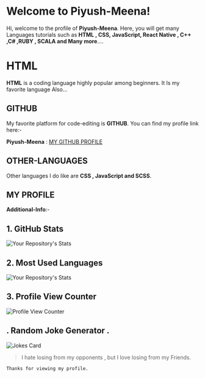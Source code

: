 # Welcome to Piyush-Meena!

Hi, welcome to the profile of **Piyush-Meena**. Here, you will get many Languages tutorials such as **HTML , CSS, JavaScript, React Native , C++ ,C# ,RUBY , SCALA and Many more**....


# HTML

**HTML** is a coding language highly popular among beginners. It Is my favorite language Also...

## GITHUB

My favorite platform for code-editing is **GITHUB**. You can find my profile link here:-

**Piyush-Meena** : [MY GITHUB PROFILE](github.com/Piyush-Meena)
## OTHER-LANGUAGES
Other languages I do like are **CSS , JavaScript and SCSS**.
## MY PROFILE 
 
 **Additional-Info**:-
 
 
## 1. GitHub Stats
![Your Repository's Stats](https://github-readme-stats.vercel.app/api?username=sindresorhus&show_icons=true)
## 2. Most Used Languages
![Your Repository's Stats](https://github-readme-stats.vercel.app/api/top-langs/?username=sindresorhus&theme=blue-green)



## 3. Profile View Counter
![Profile View Counter](https://komarev.com/ghpvc/?username=sindresorhus)



## . Random Joke Generator .
![Jokes Card](https://readme-jokes.vercel.app/api)

> I hate losing from my opponents , but I love losing from my Friends. 

    

    Thanks for viewing my profile.
